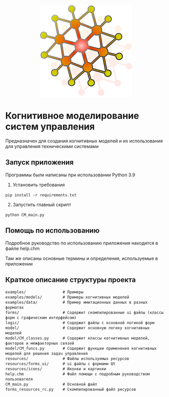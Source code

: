 <p align="center"><img src="resources/icons/main.svg"></a></p>

# Когнитивное моделирование систем управления

Предназначен для создания когнитивных моделей и их использования для управления техническими системами

## Запуск приложения
Программы были написаны при использовании Python 3.9
1. Установить требования

`pip install -r requirements.txt`

2. Запустить главный скрипт

`python CM_main.py`

## Помощь по использованию
Подробное руководство по использованию приложения находится в файле help.chm

Там же описаны основные термины и определения, используемые в приложении

## Краткое описание структуры проекта
```
examples/                # Примеры
examples/models/         # Примеры когнитивных моделей
examples/data/           # Пример имитационных данных в разных форматах
forms/                   # Содержит скомпилированные ui файлы (классы форм с графическим интерфейсом)
logic/                   # Содержит файлы с основной логикой форм
model/                   # Содержит основную логику когнитивных моделей
model/CM_classes.py      # Содержит классы когнитивных моделей, факторов и межфакторных связей
model/CM_funcs.py        # Содержит функции применения когнитивных моделей для решения задач управления
resources/               # Файлы используемых ресурсов
resources/forms_ui/      # ui файлы с формами Qt
resources/icons/         # Иконки и картинки
help.chm                 # Файл помощи с подробным руководством пользователя 
CM_main.py               # Основной файл
forms_resources_rc.py    # Скомпилированный файл ресурсов
```
